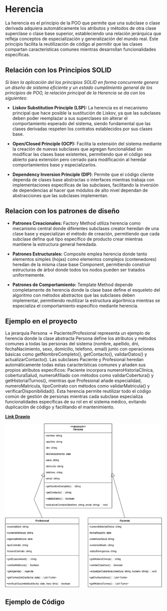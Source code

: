 # Herencia

La herencia es el principio de la POO que permite que una subclase o clase derivada adquiera automáticamente los atributos y métodos de otra clase superclase o clase base superior, estableciendo una relación jerárquica que refleja conceptos de especialización y generalización del mundo real. Este principio facilita la reutilización de código al permitir que las clases compartan características comunes mientras desarrollan funcionalidades específicas.

## Relación con los Principios SOLID

*Si bien la aplicación del los principios SOLID en forma concurrente genera un diseño de sistema eficiente y un estado cumplimiento general de los principios de POO, la relación principal de la Herencia se da con los siguientes:*

+ **Liskov Substitution Principle (LSP):** La herencia es el mecanismo principal que hace posible la sustitución de Liskov, ya que las subclases deben poder reemplazar a sus superclases sin alterar el comportamiento esperado del sistema, siendo fundamental que las clases derivadas respeten los contratos establecidos por sus clases base.

+ **Open/Closed Principle (OCP):** Facilita la extensión del sistema mediante la creación de nuevas subclases que agregan funcionalidad sin modificar las clases base existentes, permitiendo que el código sea abierto para extensión pero cerrado para modificación al heredar comportamientos base y especializarlos.

+ **Dependency Inversion Principle (DIP)**: Permite que el código cliente dependa de clases base abstractas o interfaces mientras trabaja con implementaciones específicas de las subclases, facilitando la inversión de dependencias al hacer que módulos de alto nivel dependan de abstracciones que las subclases implementan.

## Relacion con los patrones de diseño

+ **Patrones Creacionales:** Factory Method utiliza herencia como mecanismo central donde diferentes subclases creator heredan de una clase base y especializan el método de creación, permitiendo que cada subclase defina qué tipo específico de producto crear mientras mantiene la estructura general heredada.

+ **Patrones Estructurales:** Composite emplea herencia donde tanto elementos simples (hojas) como elementos complejos (contenedores) heredan de la misma clase base Component, permitiendo construir estructuras de árbol donde todos los nodos pueden ser tratados uniformemente.
  
+ **Patrones de Comportamiento:** Template Method depende completamente de herencia donde la clase base define el esqueleto del algoritmo con métodos abstractos que las subclases deben implementar, permitiendo reutilizar la estructura algorítmica mientras se especializa el comportamiento específico mediante herencia.
  
## Ejemplo en el proyecto

La jerarquía Persona → Paciente/Profesional representa un ejemplo de herencia donde la clase abstracta Persona define los atributos y métodos comunes a todas las personas del sistema (nombre, apellido, dni, fechaNacimiento, sexo, domicilio, telefono, email) junto con operaciones básicas como getNombreCompleto(), getContacto(), validarDatos() y actualizarContacto(). Las subclases Paciente y Profesional heredan automáticamente todas estas características comunes y añaden sus propios atributos específicos: Paciente incorpora numeroHistoriaClinica, coberturaSalud, numeroAfiliado con métodos como validarCobertura() y getHistorialTurnos(), mientras que Profesional añade especialidad, numeroMatricula, tipoContrato con métodos como validarMatricula() y verificarDisponibilidad(). Esta herencia permite reutilizar todo el código común de gestión de personas mientras cada subclase especializa funcionalidades específicas de su rol en el sistema médico, evitando duplicación de código y facilitando el mantenimiento.

[**Link Drawio**](https://drive.google.com/file/d/1vqLEjgyxjCP_PLtnMom2xZRY9ASmMjuE/view?usp=sharing)

![Ejemplo_Herencia](imagenes/EJEMPLO_HERENCIA.jpg)

## Ejemplo de Código

